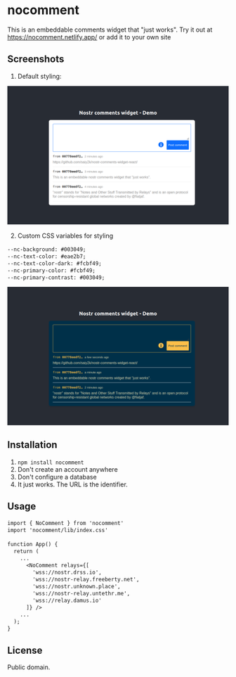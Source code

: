 # nocomment

This is an embeddable comments widget that "just works".
Try it out at https://nocomment.netlify.app/ or add it to your own site

## Screenshots
1. Default styling:

![Default styling](screenshot-1.png)

2. Custom CSS variables for styling
```
--nc-background: #003049;
--nc-text-color: #eae2b7;
--nc-text-color-dark: #fcbf49;
--nc-primary-color: #fcbf49;
--nc-primary-contrast: #003049;
```
![Custom styling](screenshot-2.png)

## Installation

1. `npm install nocomment`
2. Don't create an account anywhere
3. Don't configure a database
4. It just works. The URL is the identifier.

## Usage
```
import { NoComment } from 'nocomment'
import 'nocomment/lib/index.css'

function App() {
  return (
    ...
      <NoComment relays={[
        'wss://nostr.drss.io',
        'wss://nostr-relay.freeberty.net',
        'wss://nostr.unknown.place',
        'wss://nostr-relay.untethr.me',
        'wss://relay.damus.io'
      ]} />
    ...
  );
}
```

## License

Public domain.
